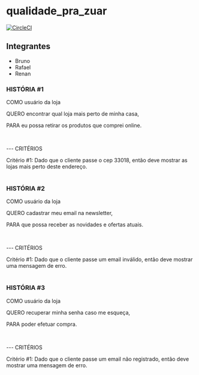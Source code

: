 # qualidade_pra_zuar
[![CircleCI](https://circleci.com/gh/tasima-uniritter/qualidade_pra_zuar.svg?style=svg)](https://circleci.com/gh/tasima-uniritter/qualidade_pra_zuar)
## Integrantes
* Bruno
* Rafael
* Renan

### HISTÓRIA #1

COMO usuário da loja </p>
QUERO encontrar qual loja mais perto de minha casa,</p>
PARA eu possa retirar os produtos que comprei online.</p>
</br>

--- CRITÉRIOS

Critério #1: Dado que o cliente passe o cep 33018, então deve mostrar as lojas mais perto deste endereço.
</br>
</br>

### HISTÓRIA #2

COMO usuário da loja </p>
QUERO cadastrar meu email na newsletter,</p>
PARA que possa receber as novidades e ofertas atuais.</p>
</br>

--- CRITÉRIOS

Critério #1: Dado que o cliente passe um email inválido, então deve mostrar uma mensagem de erro.
</br>
</br>

### HISTÓRIA #3

COMO usuário da loja </p>
QUERO recuperar minha senha caso me esqueça,</p>
PARA poder efetuar compra.</p>
</br>

--- CRITÉRIOS

Critério #1: Dado que o cliente passe um email não registrado, então deve mostrar uma mensagem de erro.
</br>
